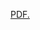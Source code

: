 <a href="[username.github.io/folder/document.pdf](https://github.com/chaimark/chaimark.github.com/blob/chaimark/EnglishText/2005.pdf)https://github.com/chaimark/chaimark.github.com/blob/chaimark/EnglishText/2005.pdf" target="_blank">PDF.</a>
